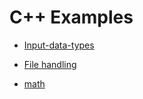 # C++ Examples 



* [Input-data-types](https://github.com/NicJC/Input-data-types/blob/master/Input/Input.cpp)

* [File handling](https://github.com/NicJC/File_handling/blob/master/File_handling/File_handling.cpp)

* [math](https://github.com/NicJC/math/blob/master/math/math.cpp)
